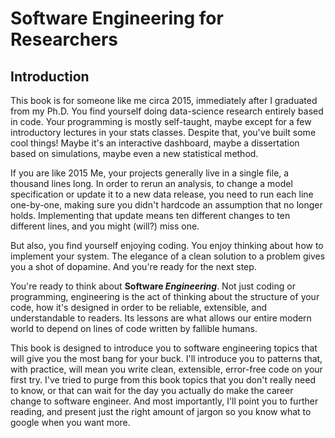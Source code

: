 # Software Engineering for Researchers

## Introduction

This book is for someone like me circa 2015, immediately after I graduated from my Ph.D. You find yourself doing data-science research entirely based in code. Your programming is mostly self-taught, maybe except for a few introductory lectures in your stats classes. Despite that, you've built some cool things! Maybe it's an interactive dashboard, maybe a dissertation based on simulations, maybe even a new statistical method.

If you are like 2015 Me, your projects generally live in a single file, a thousand lines long. In order to rerun an analysis, to change a model specification or update it to a new data release, you need to run each line one-by-one, making sure you didn't hardcode an assumption that no longer holds. Implementing that update means ten different changes to ten different lines, and you might (will?) miss one.

But also, you find yourself enjoying coding. You enjoy thinking about how to implement your system. The elegance of a clean solution to a problem gives you a shot of dopamine. And you're ready for the next step.

You're ready to think about **Software *Engineering***. Not just coding or programming, engineering is the act of thinking about the structure of your code, how it's designed in order to be reliable, extensible, and understandable to readers. Its lessons are what allows our entire modern world to depend on lines of code written by fallible humans.

This book is designed to introduce you to software engineering topics that will give you the most bang for your buck. I'll introduce you to patterns that, with practice, will mean you write clean, extensible, error-free code on your first try. I've tried to purge from this book topics that you don't really need to know, or that can wait for the day you actually do make the career change to software engineer. And most importantly, I'll point you to further reading, and present just the right amount of jargon so you know what to google when you want more.

```{tableofcontents}
```

